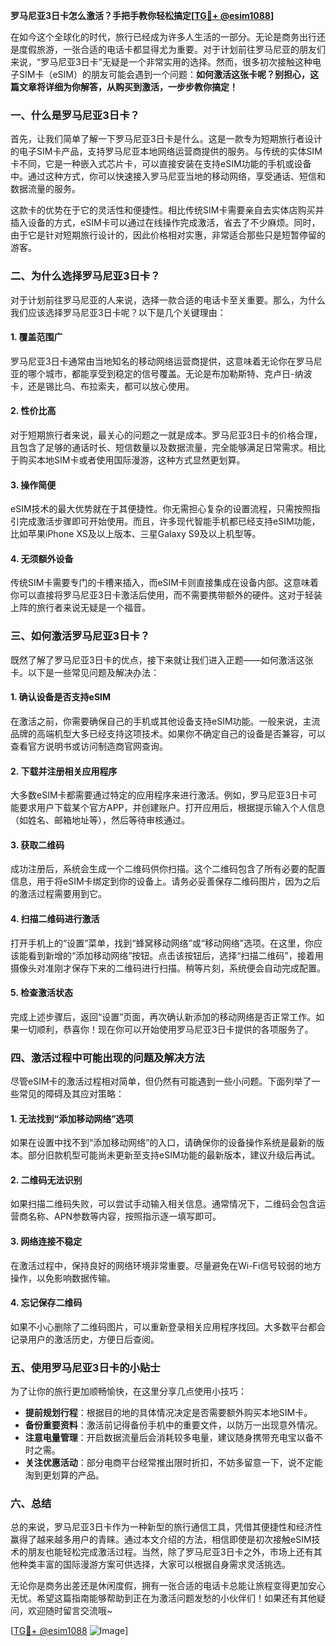 **罗马尼亚3日卡怎么激活？手把手教你轻松搞定[[TG💪+ @esim1088](https://t.me/s/esim1088)]**

在如今这个全球化的时代，旅行已经成为许多人生活的一部分。无论是商务出行还是度假旅游，一张合适的电话卡都显得尤为重要。对于计划前往罗马尼亚的朋友们来说，“罗马尼亚3日卡”无疑是一个非常实用的选择。然而，很多初次接触这种电子SIM卡（eSIM）的朋友可能会遇到一个问题：**如何激活这张卡呢？别担心，这篇文章将详细为你解答，从购买到激活，一步步教你搞定！**

### 一、什么是罗马尼亚3日卡？

首先，让我们简单了解一下罗马尼亚3日卡是什么。这是一款专为短期旅行者设计的电子SIM卡产品，支持罗马尼亚本地网络运营商提供的服务。与传统的实体SIM卡不同，它是一种嵌入式芯片卡，可以直接安装在支持eSIM功能的手机或设备中。通过这种方式，你可以快速接入罗马尼亚当地的移动网络，享受通话、短信和数据流量的服务。

这款卡的优势在于它的灵活性和便捷性。相比传统SIM卡需要亲自去实体店购买并插入设备的方式，eSIM卡可以通过在线操作完成激活，省去了不少麻烦。同时，由于它是针对短期旅行设计的，因此价格相对实惠，非常适合那些只是短暂停留的游客。

### 二、为什么选择罗马尼亚3日卡？

对于计划前往罗马尼亚的人来说，选择一款合适的电话卡至关重要。那么，为什么我们应该选择罗马尼亚3日卡呢？以下是几个关键理由：

#### 1. **覆盖范围广**
   罗马尼亚3日卡通常由当地知名的移动网络运营商提供，这意味着无论你在罗马尼亚的哪个城市，都能享受到稳定的信号覆盖。无论是布加勒斯特、克卢日-纳波卡，还是锡比乌、布拉索夫，都可以放心使用。

#### 2. **性价比高**
   对于短期旅行者来说，最关心的问题之一就是成本。罗马尼亚3日卡的价格合理，且包含了足够的通话时长、短信数量以及数据流量，完全能够满足日常需求。相比于购买本地SIM卡或者使用国际漫游，这种方式显然更划算。

#### 3. **操作简便**
   eSIM技术的最大优势就在于其便捷性。你无需担心复杂的设置流程，只需按照指引完成激活步骤即可开始使用。而且，许多现代智能手机都已经支持eSIM功能，比如苹果iPhone XS及以上版本、三星Galaxy S9及以上机型等。

#### 4. **无须额外设备**
   传统SIM卡需要专门的卡槽来插入，而eSIM卡则直接集成在设备内部。这意味着你可以直接将罗马尼亚3日卡激活后使用，而不需要携带额外的硬件。这对于轻装上阵的旅行者来说无疑是一个福音。

### 三、如何激活罗马尼亚3日卡？

既然了解了罗马尼亚3日卡的优点，接下来就让我们进入正题——如何激活这张卡。以下是一些常见问题及解决办法：

#### 1. **确认设备是否支持eSIM**
   在激活之前，你需要确保自己的手机或其他设备支持eSIM功能。一般来说，主流品牌的高端机型大多已经支持这项技术。如果你不确定自己的设备是否兼容，可以查看官方说明书或访问制造商官网查询。

#### 2. **下载并注册相关应用程序**
   大多数eSIM卡都需要通过特定的应用程序来进行激活。例如，罗马尼亚3日卡可能要求用户下载某个官方APP，并创建账户。打开应用后，根据提示输入个人信息（如姓名、邮箱地址等），然后等待审核通过。

#### 3. **获取二维码**
   成功注册后，系统会生成一个二维码供你扫描。这个二维码包含了所有必要的配置信息，用于将eSIM卡绑定到你的设备上。请务必妥善保存二维码图片，因为之后的激活过程需要用到它。

#### 4. **扫描二维码进行激活**
   打开手机上的“设置”菜单，找到“蜂窝移动网络”或“移动网络”选项。在这里，你应该能看到新增的“添加移动网络”按钮。点击该按钮后，选择“扫描二维码”，接着用摄像头对准刚才保存下来的二维码进行扫描。稍等片刻，系统便会自动完成配置。

#### 5. **检查激活状态**
   完成上述步骤后，返回“设置”页面，再次确认新添加的移动网络是否正常工作。如果一切顺利，恭喜你！现在你可以开始使用罗马尼亚3日卡提供的各项服务了。

### 四、激活过程中可能出现的问题及解决方法

尽管eSIM卡的激活过程相对简单，但仍然有可能遇到一些小问题。下面列举了一些常见的障碍及其应对策略：

#### 1. **无法找到“添加移动网络”选项**
   如果在设置中找不到“添加移动网络”的入口，请确保你的设备操作系统是最新的版本。部分旧款机型可能尚未更新至支持eSIM功能的最新版本，建议升级后再试。

#### 2. **二维码无法识别**
   如果扫描二维码失败，可以尝试手动输入相关信息。通常情况下，二维码会包含运营商名称、APN参数等内容，按照指示逐一填写即可。

#### 3. **网络连接不稳定**
   在激活过程中，保持良好的网络环境非常重要。尽量避免在Wi-Fi信号较弱的地方操作，以免影响数据传输。

#### 4. **忘记保存二维码**
   如果不小心删除了二维码图片，可以重新登录相关应用程序找回。大多数平台都会记录用户的激活历史，方便日后查阅。

### 五、使用罗马尼亚3日卡的小贴士

为了让你的旅行更加顺畅愉快，在这里分享几点使用小技巧：

- **提前规划行程**：根据目的地的具体情况决定是否需要额外购买本地SIM卡。
- **备份重要资料**：激活前记得备份手机中的重要文件，以防万一出现意外情况。
- **注意电量管理**：开启数据流量后会消耗较多电量，建议随身携带充电宝以备不时之需。
- **关注优惠活动**：部分电商平台经常推出限时折扣，不妨多留意一下，说不定能淘到更划算的产品。

### 六、总结

总的来说，罗马尼亚3日卡作为一种新型的旅行通信工具，凭借其便捷性和经济性赢得了越来越多用户的青睐。通过本文介绍的方法，相信即使是初次接触eSIM技术的朋友也能轻松完成激活过程。当然，除了罗马尼亚3日卡之外，市场上还有其他种类丰富的国际漫游方案可供选择，大家可以根据自身需求灵活挑选。

无论你是商务出差还是休闲度假，拥有一张合适的电话卡总能让旅程变得更加安心无忧。希望这篇指南能够帮助到正在为激活问题发愁的小伙伴们！如果还有其他疑问，欢迎随时留言交流哦~

[[TG💪+ @esim1088](https://t.me/s/esim1088) ![Image](https://i.postimg.cc/4NQfJmqS/Snipaste-2025-05-13-00-14-12.png)]